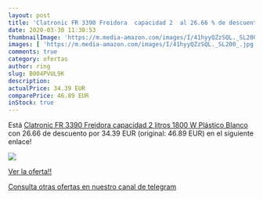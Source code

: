 ```yaml
---
layout: post
title: 'Clatronic FR 3390 Freidora  capacidad 2  al 26.66 % de descuento'
date: 2020-03-30 11:38:53
thumbnailImage: 'https://m.media-amazon.com/images/I/41hyyQZzSQL._SL200_.jpg'
images: [ 'https://m.media-amazon.com/images/I/41hyyQZzSQL._SL200_.jpg' ]
comments: true
category: ofertas
author: ring
slug: B004PVUL9K
description:
actualPrice: 34.39 EUR
comparePrice: 46.89 EUR
inStock: true
---
```


Está [Clatronic FR 3390 Freidora  capacidad 2 litros  1800 W  Plástico  Blanco](https://www.amazon.com/dp/B004PVUL9K/?tag=redken08-20) con 26.66 de descuento por 34.39 EUR (original: 46.89 EUR) en el siguiente enlace!

[![](https://m.media-amazon.com/images/I/41hyyQZzSQL._SL200_.jpg)](https://www.amazon.com/dp/B004PVUL9K/?tag=redken08-20)

[Ver la oferta!!](https://www.amazon.com/dp/B004PVUL9K/?tag=redken08-20)

[Consulta otras ofertas en nuestro canal de telegram](https://t.me/s/ofertas25)

